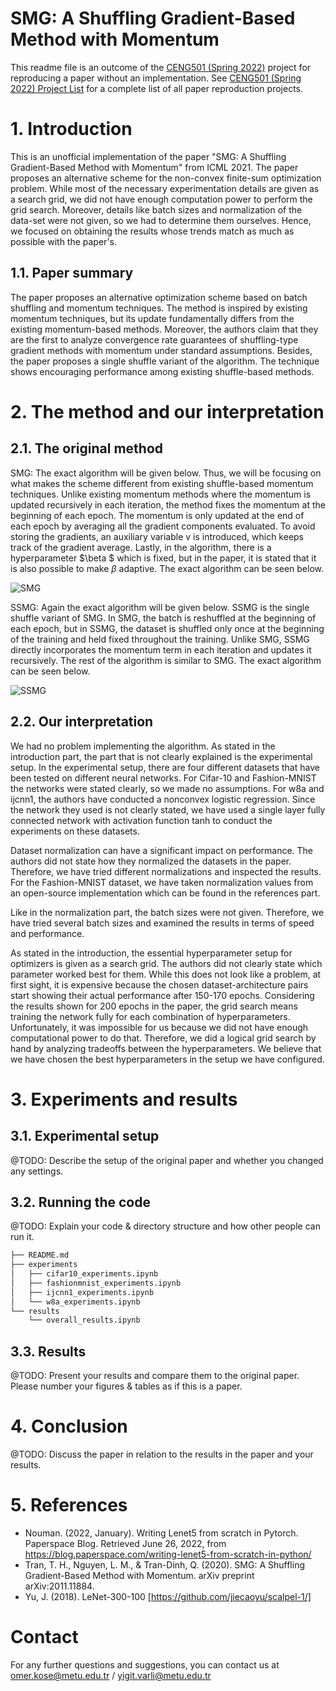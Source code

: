 # SMG: A Shuffling Gradient-Based Method with Momentum

This readme file is an outcome of the [CENG501 (Spring 2022)](https://ceng.metu.edu.tr/~skalkan/DL/) project for reproducing a paper without an implementation. See [CENG501 (Spring 2022) Project List](https://github.com/CENG501-Projects/CENG501-Spring2022) for a complete list of all paper reproduction projects.

# 1. Introduction

This is an unofficial implementation of the paper "SMG: A Shuffling Gradient-Based Method with Momentum" from ICML 2021. The paper proposes an alternative scheme for the non-convex finite-sum optimization problem. While most of the necessary experimentation details are given as a search grid, we did not have enough computation power to perform the grid search. Moreover, details like batch sizes and normalization of the data-set were not given, so we had to determine them ourselves. Hence, we focused on obtaining the results whose trends match as much as possible with the paper's. 

## 1.1. Paper summary

The paper proposes an alternative optimization scheme based on batch shuffling and momentum techniques. The method is inspired by existing momentum techniques, but its update fundamentally differs from the existing momentum-based methods. Moreover, the authors claim that they are the first to analyze convergence rate guarantees of shuffling-type gradient methods with momentum under standard assumptions. Besides, the paper proposes a single shuffle variant of the algorithm. The technique shows encouraging performance among existing shuffle-based methods.

# 2. The method and our interpretation

## 2.1. The original method

SMG: The exact algorithm will be given below. Thus, we will be focusing on what makes the scheme different from existing shuffle-based momentum techniques. Unlike existing momentum methods where the momentum is updated recursively in each iteration, the method fixes the momentum at the beginning of each epoch. The momentum is only updated at the end of each epoch by averaging all the gradient components evaluated. To avoid storing the gradients, an auxiliary variable v is introduced, which keeps track of the gradient average. Lastly, in the algorithm, there is a hyperparameter   $\beta $   which is fixed, but in the paper, it is stated that it is also possible to make $\beta$ adaptive. The exact algorithm can be seen below.


![SMG](https://user-images.githubusercontent.com/44121631/177314075-06f40c29-65a0-4c2a-9e16-772615d465be.png)



SSMG: Again the exact algorithm will be given below. SSMG is the single shuffle variant of SMG. In SMG, the batch is reshuffled at the beginning of each epoch, but in SSMG, the dataset is shuffled only once at the beginning of the training and held fixed throughout the training. Unlike SMG, SSMG directly incorporates the momentum term in each iteration and updates it recursively. The rest of the algorithm is similar to SMG. The exact algorithm can be seen below.



![SSMG](https://user-images.githubusercontent.com/44121631/177314110-b62ab3e0-a73f-4772-8bdd-f7678cbd4865.png)


## 2.2. Our interpretation 

We had no problem implementing the algorithm. As stated in the introduction part, the part that is not clearly explained is the experimental setup. In the experimental setup, there are four different datasets that have been tested on different neural networks. For Cifar-10 and Fashion-MNIST the networks were stated clearly, so we made no assumptions. For w8a and ijcnn1, the authors have conducted a nonconvex logistic regression. Since the network they used is not clearly stated, we have used a single layer fully connected network with activation function tanh to conduct the experiments on these datasets. 

Dataset normalization can have a significant impact on performance. The authors did not state how they normalized the datasets in the paper. Therefore, we have tried different normalizations and inspected the results. For the Fashion-MNIST dataset, we have taken normalization values from an open-source implementation which can be found in the references part.

Like in the normalization part, the batch sizes were not given. Therefore, we have tried several batch sizes and examined the results in terms of speed and performance. 

As stated in the introduction, the essential hyperparameter setup for optimizers is given as a search grid. The authors did not clearly state which parameter worked best for them. While this does not look like a problem, at first sight, it is expensive because the chosen dataset-architecture pairs start showing their actual performance after 150-170 epochs. Considering the results shown for 200 epochs in the paper, the grid search means training the network fully for each combination of hyperparameters. Unfortunately, it was impossible for us because we did not have enough computational power to do that. Therefore, we did a logical grid search by hand by analyzing tradeoffs between the hyperparameters. We believe that we have chosen the best hyperparameters in the setup we have configured.

# 3. Experiments and results

## 3.1. Experimental setup

@TODO: Describe the setup of the original paper and whether you changed any settings.

## 3.2. Running the code

@TODO: Explain your code & directory structure and how other people can run it.
```bash
├── README.md
├── experiments
│   ├── cifar10_experiments.ipynb
│   ├── fashionmnist_experiments.ipynb
│   ├── ijcnn1_experiments.ipynb
│   └── w8a_experiments.ipynb
└── results
    └── overall_results.ipynb
```

## 3.3. Results

@TODO: Present your results and compare them to the original paper. Please number your figures & tables as if this is a paper.

# 4. Conclusion

@TODO: Discuss the paper in relation to the results in the paper and your results.

# 5. References

- Nouman. (2022, January). Writing Lenet5 from scratch in Pytorch. Paperspace Blog. Retrieved June 26, 2022, from https://blog.paperspace.com/writing-lenet5-from-scratch-in-python/ 
- Tran, T. H., Nguyen, L. M., & Tran-Dinh, Q. (2020). SMG: A Shuffling Gradient-Based Method with Momentum. arXiv preprint arXiv:2011.11884.
- Yu, J. (2018). LeNet-300-100 [https://github.com/jiecaoyu/scalpel-1/]


# Contact

For any further questions and suggestions, you can contact us at omer.kose@metu.edu.tr / yigit.varli@metu.edu.tr
